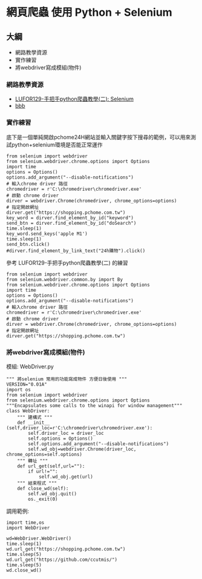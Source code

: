 # 網頁爬蟲 使用 Python + Selenium

## 大綱
* 網路教學資源
* 實作練習
* 將webdriver寫成模組(物件)

### 網路教學資源
* [LUFOR129-手把手python爬蟲教學(二): Selenium](https://lufor129.medium.com/%E6%89%8B%E6%8A%8A%E6%89%8Bpython%E7%88%AC%E8%9F%B2%E6%95%99%E5%AD%B8-%E4%BA%8C-selenium-666a9fca0bd0)
* [bbb](bbb)

### 實作練習

底下是一個單純開啟pchome24H網站並輸入關鍵字按下搜尋的範例，可以用來測試python+selenium環境是否能正常運作
```
from selenium import webdriver
from selenium.webdriver.chrome.options import Options
import time
options = Options()
options.add_argument("--disable-notifications")
# 輸入chrome driver 路徑
chromedriver = r'C:\chromedriver\chromedriver.exe'
# 啟動 chrome driver
dirver = webdriver.Chrome(chromedriver, chrome_options=options)
# 指定開啟網址
dirver.get("https://shopping.pchome.com.tw")
key_word = dirver.find_element_by_id("keyword")
send_btn = dirver.find_element_by_id("doSearch")
time.sleep(1)
key_word.send_keys('apple M1')
time.sleep(1)
send_btn.click()
#dirver.find_element_by_link_text("24h購物").click()
```

參考 LUFOR129-手把手python爬蟲教學(二) 的練習
```
from selenium import webdriver
from selenium.webdriver.common.by import By
from selenium.webdriver.chrome.options import Options
import time
options = Options()
options.add_argument("--disable-notifications")
# 輸入chrome driver 路徑
chromedriver = r'C:\chromedriver\chromedriver.exe'
# 啟動 chrome driver
dirver = webdriver.Chrome(chromedriver, chrome_options=options)
# 指定開啟網址
dirver.get("https://shopping.pchome.com.tw")

```

### 將webdriver寫成模組(物件)

模組: WebDriver.py

```
""" 將selenium 常用的功能寫成物件 方便日後使用 """
VERSION="0.01A"
import os
from selenium import webdriver
from selenium.webdriver.chrome.options import Options
"""Encapsulates some calls to the winapi for window management"""
class WebDriver:
    """ 建構式 """
    def __init__ (self,driver_loc=r'C:\chromedriver\chromedriver.exe'):
        self.driver_loc = driver_loc
        self.options = Options()
        self.options.add_argument("--disable-notifications")
        self.wd_obj=webdriver.Chrome(driver_loc, chrome_options=self.options)
    """ 轉址 """
    def url_get(self,url=""):
        if url!="":
            self.wd_obj.get(url)
    """ 結束程式 """
    def close_wd(self):
        self.wd_obj.quit()
        os._exit(0)
```

調用範例:

```
import time,os
import WebDriver

wd=WebDriver.WebDriver()
time.sleep(1)
wd.url_get("https://shopping.pchome.com.tw")
time.sleep(5)
wd.url_get("https://github.com/ccutmis/")
time.sleep(5)
wd.close_wd()
```